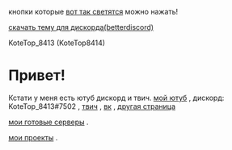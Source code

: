 
кнопки которые [вот так светятся](https://kotetop8414.github.io/idle) можно нажать!



[скачать тему для дискорда(betterdiscord)](https://www.dropbox.com/s/6lg67ueblw3tiiz/TOP.theme.css?dl=1)

KoteTop_8413 (KoteTop8414)
# Привет!
Кстати у меня есть ютуб дискорд и твич.
[мой ютуб](html/idle.html) ,
дискорд: KoteTop_8413#7502 ,
[твич](https://www.twitch.tv/kotetop8413) ,
[вк](html/idle.html) ,
[другая страница](html/idle.html)







[мои готовые серверы](https://kotetop8414.github.io/servers_download/) .






[мои проекты](https://kotetop8414.github.io/projects/)  .





  
  

  
